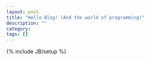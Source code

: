 ```yaml
---
layout: post
title: "Hello Blog! (And the world of programming)"
description: ""
category:
tags: []
---
```

{% include JB/setup %}


